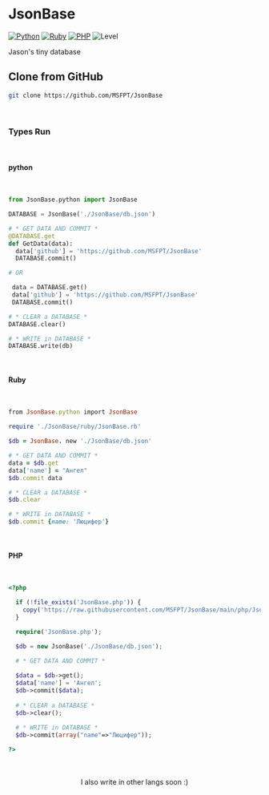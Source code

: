 # JsonBase

[![Python](https://img.shields.io/badge/python-3-blue)](https://python.org)
[![Ruby](https://img.shields.io/badge/ruby-2-red)](https://ruby-lang.org)
[![PHP](https://img.shields.io/badge/php-8-purple)](https://php.net)
![Level](https://img.shields.io/badge/Level-Easy-cyan)

Jason's tiny database

## Clone from GitHub
```bash
git clone https://github.com/MSFPT/JsonBase
```

<br>

### Types Run

<br>

#### python

<br>

```python
from JsonBase.python import JsonBase

DATABASE = JsonBase('./JsonBase/db.json')

# * GET DATA AND COMMIT *
@DATABASE.get
def GetData(data):
  data['github'] = 'https://github.com/MSFPT/JsonBase'
  DATABASE.commit()

# OR

 data = DATABASE.get()
 data['github'] = 'https://github.com/MSFPT/JsonBase'
 DATABASE.commit()

# * CLEAR a DATABASE *
DATABASE.clear()

# * WRITE in DATABASE *
DATABASE.write(db)

```

<br>

#### Ruby

<br>

```ruby
from JsonBase.python import JsonBase

require './JsonBase/ruby/JsonBase.rb'

$db = JsonBase. new './JsonBase/db.json'

# * GET DATA AND COMMIT *
data = $db.get
data['name'] = "Ангел"
$db.commit data

# * CLEAR a DATABASE *
$db.clear

# * WRITE in DATABASE *
$db.commit {name: 'Люцифер'}

```


<br>

#### PHP

<br>

```php
<?php

  if (!file_exists('JsonBase.php')) {
    copy('https://raw.githubusercontent.com/MSFPT/JsonBase/main/php/JsonBase.php', 'JsonBase.php');
  }

  require('JsonBase.php');

  $db = new JsonBase('./JsonBase/db.json');
  
  # * GET DATA AND COMMIT *

  $data = $db->get();
  $data['name'] = 'Ангел';
  $db->commit($data);
  
  # * CLEAR a DATABASE *
  $db->clear();
  
  # * WRITE in DATABASE *
  $db->commit(array("name"=>"Люцифер"));

?>
```

<br>
<br>

<center>
 I also write in other langs ​​soon :)
<center>
